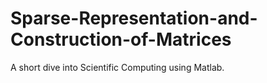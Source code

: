 # Sparse-Representation-and-Construction-of-Matrices
A short dive into Scientific Computing using Matlab.

